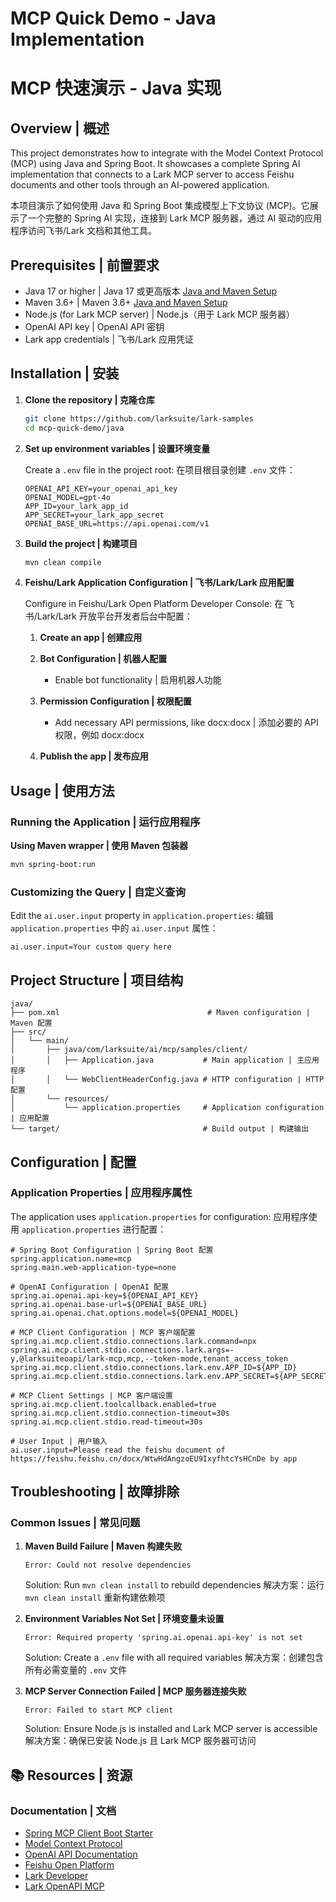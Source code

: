 # MCP Quick Demo - Java Implementation

# MCP 快速演示 - Java 实现

## Overview | 概述

This project demonstrates how to integrate with the Model Context Protocol (MCP) using Java and Spring Boot. It showcases a complete Spring AI implementation that connects to a Lark MCP server to access Feishu documents and other tools through an AI-powered application.

本项目演示了如何使用 Java 和 Spring Boot 集成模型上下文协议 (MCP)。它展示了一个完整的 Spring AI 实现，连接到 Lark MCP 服务器，通过 AI 驱动的应用程序访问飞书/Lark 文档和其他工具。

## Prerequisites | 前置要求

- Java 17 or higher | Java 17 或更高版本 [Java and Maven Setup](./java_maven-setup.md)
- Maven 3.6+ | Maven 3.6+ [Java and Maven Setup](./java_maven-setup.md)
- Node.js (for Lark MCP server) | Node.js（用于 Lark MCP 服务器）
- OpenAI API key | OpenAI API 密钥
- Lark app credentials | 飞书/Lark 应用凭证

## Installation | 安装

1. **Clone the repository | 克隆仓库**

   ```bash
   git clone https://github.com/larksuite/lark-samples
   cd mcp-quick-demo/java
   ```

2. **Set up environment variables | 设置环境变量**

   Create a `.env` file in the project root:
   在项目根目录创建 `.env` 文件：

   ```env
   OPENAI_API_KEY=your_openai_api_key
   OPENAI_MODEL=gpt-4o
   APP_ID=your_lark_app_id
   APP_SECRET=your_lark_app_secret
   OPENAI_BASE_URL=https://api.openai.com/v1
   ```

3. **Build the project | 构建项目**

   ```bash
   mvn clean compile
   ```

4. **Feishu/Lark Application Configuration | 飞书/Lark/Lark 应用配置**

   Configure in Feishu/Lark Open Platform Developer Console:
   在 飞书/Lark/Lark 开放平台开发者后台中配置：

   1. **Create an app | 创建应用**
   2. **Bot Configuration | 机器人配置**

      - Enable bot functionality | 启用机器人功能

   3. **Permission Configuration | 权限配置**

      - Add necessary API permissions, like docx:docx | 添加必要的 API 权限，例如 docx:docx

   4. **Publish the app | 发布应用**

## Usage | 使用方法

### Running the Application | 运行应用程序

**Using Maven wrapper | 使用 Maven 包装器**

```bash
mvn spring-boot:run
```

### Customizing the Query | 自定义查询

Edit the `ai.user.input` property in `application.properties`:
编辑 `application.properties` 中的 `ai.user.input` 属性：

```properties
ai.user.input=Your custom query here
```

## Project Structure | 项目结构

```
java/
├── pom.xml                                 # Maven configuration | Maven 配置
├── src/
│   └── main/
│       ├── java/com/larksuite/ai/mcp/samples/client/
│       │   ├── Application.java           # Main application | 主应用程序
│       │   └── WebClientHeaderConfig.java # HTTP configuration | HTTP 配置
│       └── resources/
│           └── application.properties     # Application configuration | 应用配置
└── target/                                # Build output | 构建输出
```

## Configuration | 配置

### Application Properties | 应用程序属性

The application uses `application.properties` for configuration:
应用程序使用 `application.properties` 进行配置：

```properties
# Spring Boot Configuration | Spring Boot 配置
spring.application.name=mcp
spring.main.web-application-type=none

# OpenAI Configuration | OpenAI 配置
spring.ai.openai.api-key=${OPENAI_API_KEY}
spring.ai.openai.base-url=${OPENAI_BASE_URL}
spring.ai.openai.chat.options.model=${OPENAI_MODEL}

# MCP Client Configuration | MCP 客户端配置
spring.ai.mcp.client.stdio.connections.lark.command=npx
spring.ai.mcp.client.stdio.connections.lark.args=-y,@larksuiteoapi/lark-mcp,mcp,--token-mode,tenant_access_token
spring.ai.mcp.client.stdio.connections.lark.env.APP_ID=${APP_ID}
spring.ai.mcp.client.stdio.connections.lark.env.APP_SECRET=${APP_SECRET}

# MCP Client Settings | MCP 客户端设置
spring.ai.mcp.client.toolcallback.enabled=true
spring.ai.mcp.client.stdio.connection-timeout=30s
spring.ai.mcp.client.stdio.read-timeout=30s

# User Input | 用户输入
ai.user.input=Please read the feishu document of https://feishu.feishu.cn/docx/WtwHdAngzoEU9IxyfhtcYsHCnDe by app
```

## Troubleshooting | 故障排除

### Common Issues | 常见问题

1. **Maven Build Failure | Maven 构建失败**

   ```
   Error: Could not resolve dependencies
   ```

   Solution: Run `mvn clean install` to rebuild dependencies
   解决方案：运行 `mvn clean install` 重新构建依赖项

2. **Environment Variables Not Set | 环境变量未设置**

   ```
   Error: Required property 'spring.ai.openai.api-key' is not set
   ```

   Solution: Create a `.env` file with all required variables
   解决方案：创建包含所有必需变量的 `.env` 文件

3. **MCP Server Connection Failed | MCP 服务器连接失败**
   ```
   Error: Failed to start MCP client
   ```
   Solution: Ensure Node.js is installed and Lark MCP server is accessible
   解决方案：确保已安装 Node.js 且 Lark MCP 服务器可访问

## 📚 Resources | 资源

### Documentation | 文档

- [Spring MCP Client Boot Starter](https://docs.spring.io/spring-ai/reference/api/mcp/mcp-client-boot-starter-docs.html)
- [Model Context Protocol](https://modelcontextprotocol.io/introduction)
- [OpenAI API Documentation](https://platform.openai.com/docs)
- [Feishu Open Platform](https://open.feishu.cn/)
- [Lark Developer](https://open.larksuite.com/)
- [Lark OpenAPI MCP](https://github.com/larksuite/lark-openapi-mcp)
